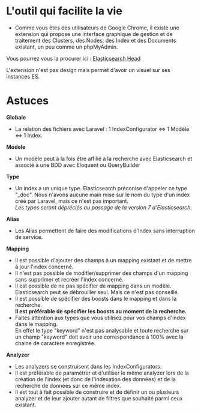 # L'outil qui facilite la vie

*  Comme vous êtes des utilisateurs de Google Chrome, il existe une extension qui propose une interface graphique de gestion et de traitement des Clusters, des Nodes, des Index et des Documents existant, un peu comme un phpMyAdmin. 

Vous pourrez vous la procurer ici : [Elasticsearch Head](https://chrome.google.com/webstore/detail/elasticsearch-head/ffmkiejjmecolpfloofpjologoblkegm)

L'extension n'est pas design mais permet d'avoir un visuel sur ses instances ES. 

# Astuces

**Globale**  
* La relation des fichiers avec Laravel : 1 IndexConfigurator <=> 1 Modèle <=> 1 Index. 

**Modele**
* Un modèle peut à la fois être affilié à la recherche avec Elasticsearch et associé à une BDD avec Eloquent ou QueryBuilder

**Type**
* Un index a un unique type. Elasticsearch préconise d'appeler ce type "_doc". Nous n'avons aucune main mise sur le nom du type d'un index créé par Laravel, mais ce n'est pas important.   
*Les types seront dépréciés au passage de la version 7 d'Elasticsearch.*

**Alias**
* Les Alias permettent de faire des modifications d'Index sans interruption de service. 

**Mapping**  
* Il est possible d'ajouter des champs à un mapping existant et de mettre à jour l'index concerné. 
* Il n'est pas possible de modifier/supprimer des champs d'un mapping sans supprimer et recréer l'index concerné. 
* Il est possible de ne pas spécifier de mapping dans un modèle.  
Elasticsearch peut se débrouiller seul. Mais ce n'est pas conseillé. 
* Il est possible de spécifier des boosts dans le mapping et dans la recherche.  
**Il est préférable de spécifier les boosts au moment de la recherche.**  
* Faites attention aux types que vous utilisez pour vos champs d'index dans le mapping.   
En effet le type "keyword" n'est pas analysable et toute recherche sur un champ "keyword" doit avoir une correspondance à 100% avec la chaine de caractère enregistrée.  

**Analyzer**  
* Les analyzers se construisent dans les IndexConfigurators.
* Il est préférable de paramétrer et d'utiliser le même analyzer lors de la création de l'index (et donc de l'indexation des données) et de la recherche de données sur ce même index. 
* Il est tout à fait possible de construire et de définir un ou plusieurs analyzer et de leur ajouter autant de filtres que souhaité parmi ceux existant.

